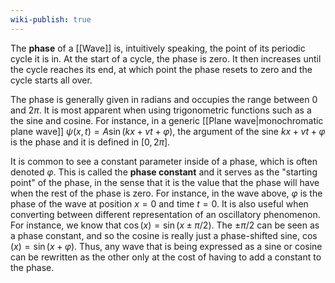 ```yaml
---
wiki-publish: true
---
```

The **phase** of a [[Wave]] is, intuitively speaking, the point of its periodic cycle it is in. At the start of a cycle, the phase is zero. It then increases until the cycle reaches its end, at which point the phase resets to zero and the cycle starts all over.

The phase is generally given in radians and occupies the range between $0$ and $2\pi$. It is most apparent when using trigonometric functions such as a the sine and cosine. For instance, in a generic [[Plane wave|monochromatic plane wave]] $\psi(x,t)=A\sin(kx+vt+\varphi)$, the argument of the sine $kx+vt+\varphi$ is the phase and it is defined in $[0,2\pi]$.

It is common to see a constant parameter inside of a phase, which is often denoted $\varphi$. This is called the **phase constant** and it serves as the "starting point" of the phase, in the sense that it is the value that the phase will have when the rest of the phase is zero. For instance, in the wave above, $\varphi$ is the phase of the wave at position $x=0$ and time $t=0$. It is also useful when converting between different representation of an oscillatory phenomenon. For instance, we know that $\cos(x)=\sin(x\pm \pi/2)$. The $\pm \pi/2$ can be seen as a phase constant, and so the cosine is really just a phase-shifted sine, $\cos(x)=\sin(x+\varphi)$. Thus, any wave that is being expressed as a sine or cosine can be rewritten as the other only at the cost of having to add a constant to the phase.